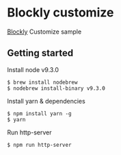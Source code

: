 # Blockly customize

[Blockly](https://developers.google.com/blockly/) Customize sample


## Getting started

Install node v9.3.0

```
$ brew install nodebrew
$ nodebrew install-binary v9.3.0
```

Install yarn & dependencies

```
$ npm install yarn -g
$ yarn
```

Run http-server
```
$ npm run http-server
```

